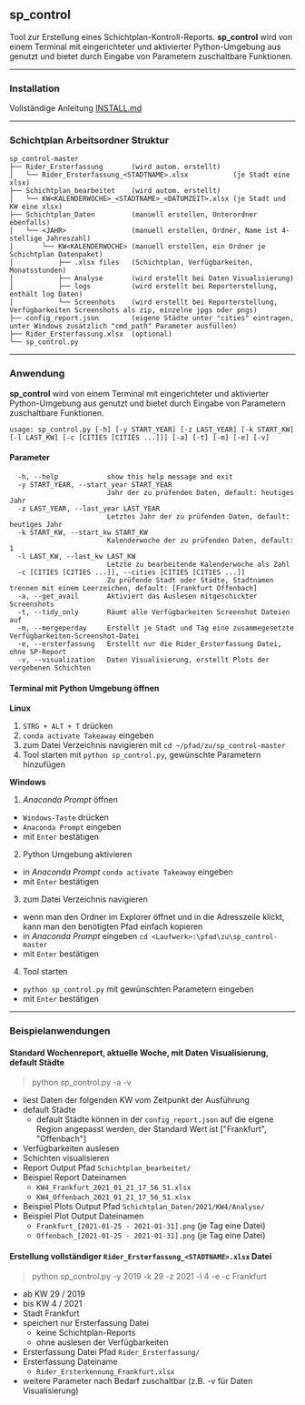 ## sp_control
Tool zur Erstellung eines Schichtplan-Kontroll-Reports. **sp_control** wird von einem Terminal mit eingerichteter und aktivierter Python-Umgebung aus genutzt und bietet durch Eingabe von Parametern zuschaltbare Funktionen.

---
### Installation

Vollständige Anleitung [INSTALL.md](https://github.com/den-kar/sp_control/blob/master/INSTALL.md)

---
### Schichtplan Arbeitsordner Struktur
```text
sp_control-master
├── Rider_Ersterfassung       (wird autom. erstellt)
│   └── Rider_Ersterfassung_<STADTNAME>.xlsx           (je Stadt eine xlsx)
├── Schichtplan_bearbeitet    (wird autom. erstellt)
│   └── KW<KALENDERWOCHE>_<STADTNAME>_<DATUMZEIT>.xlsx (je Stadt und KW eine xlsx)
├── Schichtplan_Daten         (manuell erstellen, Unterordner ebenfalls)
│   └── <JAHR>                (manuell erstellen, Ordner, Name ist 4-stellige Jahreszahl)
│       └── KW<KALENDERWOCHE> (manuell erstellen, ein Ordner je Schichtplan Datenpaket)
│           ├── .xlsx files   (Schichtplan, Verfügbarkeiten, Monatsstunden)
│           ├── Analyse       (wird erstellt bei Daten Visualisierung)
│           ├── logs          (wird erstellt bei Reporterstellung, enthält log Daten)
│           └── Screenhots    (wird erstellt bei Reporterstellung, Verfügbarkeiten Screenshots als zip, einzelne jpgs oder pngs)
├── config_report.json        (eigene Städte unter "cities" eintragen, unter Windows zusätzlich "cmd_path" Parameter ausfüllen)
├── Rider_Ersterfassung.xlsx  (optional)
└── sp_control.py
```

---
### Anwendung

**sp_control** wird von einem Terminal mit eingerichteter und aktivierter Python-Umgebung aus genutzt und bietet durch Eingabe von Parametern zuschaltbare Funktionen.

```
usage: sp_control.py [-h] [-y START_YEAR] [-z LAST_YEAR] [-k START_KW] [-l LAST_KW] [-c [CITIES [CITIES ...]]] [-a] [-t] [-m] [-e] [-v]
```

#### Parameter
```
  -h, --help            show this help message and exit
  -y START_YEAR, --start_year START_YEAR
                        Jahr der zu prüfenden Daten, default: heutiges Jahr
  -z LAST_YEAR, --last_year LAST_YEAR
                        Letztes Jahr der zu prüfenden Daten, default: heutiges Jahr
  -k START_KW, --start_kw START_KW
                        Kalenderwoche der zu prüfenden Daten, default: 1
  -l LAST_KW, --last_kw LAST_KW
                        Letzte zu bearbeitende Kalenderwoche als Zahl
  -c [CITIES [CITIES ...]], --cities [CITIES [CITIES ...]]
                        Zu prüfende Stadt oder Städte, Stadtnamen trennen mit einem Leerzeichen, default: [Frankfurt Offenbach]
  -a, --get_avail       Aktiviert das Auslesen mitgeschickter Screenshots
  -t, --tidy_only       Räumt alle Verfügbarkeiten Screenshot Dateien auf
  -m, --mergeperday     Erstellt je Stadt und Tag eine zusammegesetzte Verfügbarkeiten-Screenshot-Datei
  -e, --ersterfassung   Erstellt nur die Rider_Ersterfassung Datei, ohne SP-Report
  -v, --visualization   Daten Visualisierung, erstellt Plots der vergebenen Schichten
```

#### Terminal mit Python Umgebung öffnen
**Linux**
  1. `STRG + ALT + T` drücken
  1. `conda activate Takeaway` eingeben
  1. zum Datei Verzeichnis navigieren mit `cd ~/pfad/zu/sp_control-master`
  1. Tool starten mit `python sp_control.py`, gewünschte Parametern hinzufügen

**Windows**
  1. _Anaconda Prompt_ öffnen
  - `Windows-Taste` drücken
  - `Anaconda Prompt` eingeben
  - mit `Enter` bestätigen

  2. Python Umgebung aktivieren
  - in _Anaconda Prompt_ `conda activate Takeaway` eingeben
  - mit `Enter` bestätigen

  3. zum Datei Verzeichnis navigieren
  - wenn man den Ordner im Explorer öffnet und in die Adresszeile klickt, kann man den benötigten Pfad einfach kopieren
  - in _Anaconda Prompt_ eingeben `cd <Laufwerk>:\pfad\zu\sp_control-master`
  - mit `Enter` bestätigen

  4. Tool starten
   - `python sp_control.py` mit gewünschten Parametern eingeben
   - mit `Enter` bestätigen

---

### Beispielanwendungen

#### Standard Wochenreport, aktuelle Woche, mit Daten Visualisierung, default Städte
> python sp_control.py -a -v
  - liest Daten der folgenden KW vom Zeitpunkt der Ausführung
  - default Städte
    - default Städte können in der `config_report.json` auf die eigene Region angepasst werden, der Standard Wert ist ["Frankfurt", "Offenbach"]
  - Verfügbarkeiten auslesen
  - Schichten visualisieren
  - Report Output Pfad `Schichtplan_bearbeitet/`
  - Beispiel Report Dateinamen 
     - `KW4_Frankfurt_2021_01_21_17_56_51.xlsx`
     - `KW4_Offenbach_2021_01_21_17_56_51.xlsx`
  - Beispiel Plots Output Pfad `Schichtplan_Daten/2021/KW4/Analyse/`
  - Beispiel Plot Output Dateinamen
    - `Frankfurt_[2021-01-25 - 2021-01-31].png` (je Tag eine Datei)
    - `Offenbach_[2021-01-25 - 2021-01-31].png` (je Tag eine Datei)

#### Erstellung vollständiger `Rider_Ersterfassung_<STADTNAME>.xlsx` Datei
> python sp_control.py -y 2019 -k 29 -z 2021 -l 4 -e -c Frankfurt
  - ab KW 29 / 2019
  - bis KW 4 / 2021
  - Stadt Frankfurt
  - speichert nur Ersterfassung Datei 
    - keine Schichtplan-Reports
    - ohne auslesen der Verfügbarkeiten
  - Ersterfassung Datei Pfad `Rider_Ersterfassung/`
  - Ersterfassung Dateiname
    - `Rider_Ersterkennung_Frankfurt.xlsx`
  - weitere Parameter nach Bedarf zuschaltbar (z.B. -v für Daten Visualisierung)

